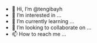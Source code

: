 - 👋 Hi, I’m @tengibayh
- 👀 I’m interested in ...
- 🌱 I’m currently learning ...
- 💞️ I’m looking to collaborate on ...
- 📫 How to reach me ...

<!---
tengibayh/tengibayh is a ✨ special ✨ repository because its `README.md` (this file) appears on your GitHub profile.
You can click the Preview link to take a look at you
